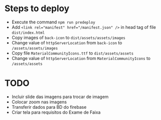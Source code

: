 # Steps to deploy

- Execute the command `npm run predeploy`
- Add `<link rel="manifest" href="/manifest.json" />` in head tag of file `dist/index.html`
- Copy images of `back-icon` to `dist/assets/assets/images`
- Change value of `httpServerLocation` from `back-icon` to `/assets/assets/images`
- Copy file `MaterialCommunityIcons.ttf` to `dist/assets/assets`
- Change value of `httpServerLocation` from `MaterialCommunityIcons` to `/assets/assets`

# TODO

- Incluir slide das imagens para trocar de imagem
- Colocar zoom nas imagens
- Transferir dados para BD do firebase
- Criar tela para requisitos do Exame de Faixa
